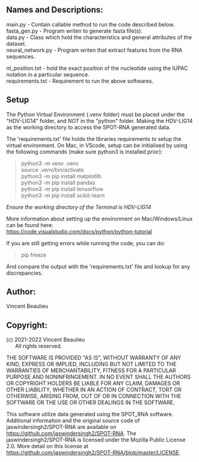 ## Names and Descriptions:  
main.py - Contain callable method to run the code described below.  
fasta_gen.py - Program writen to generate fasta file(s).  
data.py - Class which hold the characteristics and general attributes of the dataset.  
neural_network.py - Program writen that extract features from the RNA sequences.  
  
nt_position.txt - hold the exact position of the nucleotide using the IUPAC notation in a particular sequence.  
requirements.txt - Requirement to run the above softwares.  
  
## Setup ##  
  
The Python Virtual Environment (.venv folder) must be placed under the "HDV-LIG14" folder, and *NOT* in the "python" folder. Making the HDV-LIG14 as the working directory to access the SPOT-RNA generated data.  
  
The 'requirements.txt' file holds the libraries requirements to setup the virtual environment. On Mac, in VScode, setup can be initialised by using the following commands (make sure python3 is installed prior):    
  
> python3 -m venv .venv  
> source .venv/bin/activate  
> python3 -m pip install matplotlib  
> python3 -m pip install pandas  
> python3 -m pip install tensorflow  
> python3 -m pip install scikit-learn  
  
_Ensure the working directory of the Terminal is HDV-LIG14_  
  
More information about setting up the environment on Mac/Windows/Linux can be found here:  
https://code.visualstudio.com/docs/python/python-tutorial  
  
If you are still getting errors while running the code, you can do:  
  
> pip freeze  
  
And compare the output with the 'requirements.txt' file and lookup for any discrepancies.  
  
## Author:  
Vincent Beaulieu  
  
## Copyright:
(c) 2021-2022 Vincent Beaulieu  
      All rights reserved.  

THE SOFTWARE IS PROVIDED "AS IS", WITHOUT WARRANTY OF ANY KIND, EXPRESS OR IMPLIED, INCLUDING BUT NOT LIMITED TO THE WARRANTIES OF MERCHANTABILITY, FITNESS FOR A PARTICULAR PURPOSE AND NONINFRINGEMENT. IN NO EVENT SHALL THE AUTHORS OR COPYRIGHT HOLDERS BE LIABLE FOR ANY CLAIM, DAMAGES OR OTHER LIABILITY, WHETHER IN AN ACTION OF CONTRACT, TORT OR OTHERWISE, ARISING FROM, OUT OF OR IN CONNECTION WITH THE SOFTWARE OR THE USE OR OTHER DEALINGS IN THE SOFTWARE.  
  
This software utilize data generated using the SPOT_RNA software. Additional information and the original source code of jaswindersingh2/SPOT-RNA are available on https://github.com/jaswindersingh2/SPOT-RNA. The jaswindersingh2/SPOT-RNA is licensed under the Mozilla Public License 2.0. More detail on this license at https://github.com/jaswindersingh2/SPOT-RNA/blob/master/LICENSE.  
